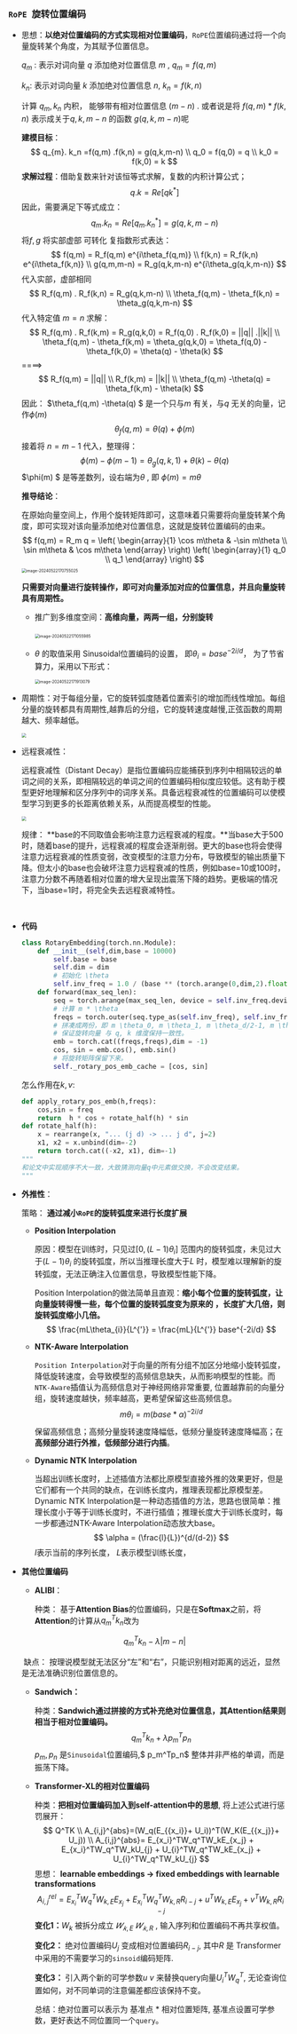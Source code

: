 

### **`RoPE `旋转位置编码**

+ 思想：**以绝对位置编码的方式实现相对位置编码**，`RoPE`位置编码通过将一个向量旋转某个角度，为其赋予位置信息。

  $q_m$ : 表示对词向量 $q$  添加绝对位置信息 $m$ ,  $q_m = f(q,m)$

  $k_n$:  表示对词向量 $k$ 添加绝对位置信息 $n$,    $k_n = f(k,n)$

  计算 $q_m,k_n$ 内积， 能够带有相对位置信息 $(m-n)$ . 或者说是将 $f(q,m)*f(k,n)$ 表示成关于$q,k,m-n$ 的函数 $g(q,k,m-n)$呢

  **建模目标**：
  $$
  q_{m}. k_n =f(q,m) .f(k,n) = g(q,k,m-n) \\
  q_0 = f(q,0) = q \\
  k_0 = f(k,0) = k
  $$
  **求解过程**：借助复数来针对该恒等式求解，复数的内积计算公式；
  $$
  q . k  = Re[qk^*]
  $$
  因此，需要满足下等式成立：
  $$
  q_{m}. k_n = Re[q_m .k_n^*] =  g(q,k,m-n)
  $$
  将$f,g$  将实部虚部 可转化 复指数形式表达：
  $$
  f(q,m) = R_f(q,m) e^{i\theta_f(q,m)} \\
  f(k,n) = R_f(k,n) e^{i\theta_f(k,n)} \\
  g(q,m,m-n) = R_g(q,k,m-n) e^{i\theta_g(q,k,m-n)}
  $$
  代入实部，虚部相同
  $$
  R_f(q,m) . R_f(k,n) =  R_g(q,k,m-n) \\
  \theta_f(q,m) - \theta_f(k,n) = \theta_g(q,k,m-n)
  $$
  代入特定值 $m =n$ 求解：
  $$
  R_f(q,m) . R_f(k,m) =  R_g(q,k,0) = R_f(q,0) . R_f(k,0) = ||q|| .||k||  \\
  \theta_f(q,m) - \theta_f(k,m) = \theta_g(q,k,0) = \theta_f(q,0) - \theta_f(k,0) = \theta(q) - \theta(k)
  $$
  ====>
  $$
  R_f(q,m)   = ||q||  \\
  R_f(k,m)   = ||k||  \\
  \theta_f(q,m) -\theta(q)  = \theta_f(k,m)   - \theta(k)
  $$
  因此： $\theta_f(q,m) -\theta(q) $ 是一个只与$m$ 有关，与$q$ 无关的向量，记作$\phi(m)$
  $$
  \theta_f(q,m) = \theta(q) + \phi(m)
  $$
  接着将 $n = m-1$ 代入，整理得：
  $$
  \phi(m) - \phi(m-1) = \theta_g(q,k,1) +\theta(k) -\theta(q)
  $$
  $\phi(m) $ 是等差数列，设右端为$\theta$ , 即 $\phi(m) = m \theta$

  **推导结论**：

   在原始向量空间上，作用个旋转矩阵即可，这意味着只需要将向量旋转某个角度，即可实现对该向量添加绝对位置信息，这就是旋转位置编码的由来。
  $$
  f(q,m) = R_m q = \left(
  \begin{array}{1}
  \cos m\theta & -\sin m\theta \\
  \sin  m\theta & \cos m\theta
  \end{array}
  \right)
  \left(
  \begin{array}{1}
  q_0 \\
  q_1 
  \end{array}
  \right)
  $$
  <img src="./assets/RoPE/RoPE.png" alt="image-20240522170755025" style="zoom:50%;" />

  

  **只需要对向量进行旋转操作，即可对向量添加对应的位置信息，并且向量旋转具有周期性。**

  + 推广到多维度空间：**高维向量，两两一组，分别旋转**

    ​																	<img src="./assets/RoPE/RoPE1.png" alt="image-20240522171055985" style="zoom: 50%;" />	     

  + $\theta$ 的取值采用 Sinusoidal位置编码的设置， 即$\theta_{i} = base ^{-2i/d}$， 为了节省算力，采用以下形式：

    <img src=".\assets\RoPE\RoPE2.png" alt="image-20240522171913079" style="zoom:50%;" />

+ 周期性：对于每组分量，它的旋转弧度随着位置索引的增加而线性增加。每组分量的旋转都具有周期性,越靠后的分组，它的旋转速度越慢,正弦函数的周期越大、频率越低。

  <img src="./assets/RoPE/RoPE4.png" style="zoom:50%;" />

  

+ 远程衰减性：

  远程衰减性（Distant Decay）是指位置编码应能捕获到序列中相隔较远的单词之间的关系，即相隔较远的单词之间的位置编码相似度应较低。这有助于模型更好地理解和区分序列中的词序关系。具备远程衰减性的位置编码可以使模型学习到更多的长距离依赖关系，从而提高模型的性能。

  <img src="./assets/RoPE/RoPE3.png" style="zoom:50%;" />

  规律： **base的不同取值会影响注意力远程衰减的程度。**当base大于500时，随着base的提升，远程衰减的程度会逐渐削弱。更大的base也将会使得注意力远程衰减的性质变弱，改变模型的注意力分布，导致模型的输出质量下降。但太小的base也会破坏注意力远程衰减的性质，例如base=10或100时，注意力分数不再随着相对位置的增大呈现出震荡下降的趋势。更极端的情况下，当base=1时，将完全失去远程衰减特性。

​	 

+ **代码**

  ```python
  class RotaryEmbedding(torch.nn.Module):
      def __init__(self,dim,base = 10000)
          self.base = base
          self.dim = dim
          # 初始化 \theta
          self.inv_freq = 1.0 / (base ** (torch.arange(0,dim,2).float() /dim))
      def forward(max_seq_len):
          seq = torch.arange(max_seq_len, device = self.inv_freq.devices)
          # 计算 m * \theta
          freqs = torch.outer(seq.type_as(self.inv_freq), self.inv_freq)
          # 拼凑成两份，即 m \theta_0, m \theta_1, m \theta_d/2-1, m \theta_0, m \theta_1, m \theta_d/2-1
          # 保证旋转向量 与 q, k 维度保持一致性。
          emb = torch.cat((freqs,freqs),dim = -1)
          cos, sin = emb.cos(), emb.sin()
          # 将旋转矩阵保留下来。
          self._rotary_pos_emb_cache = [cos, sin]
  ```

  怎么作用在$k,v$:

  ```python
  def apply_rotary_pos_emb(h,freqs):
      cos,sin = freq
      return  h * cos + rotate_half(h) * sin
  def rotate_half(h):
      x = rearrange(x, "... (j d) -> ... j d", j=2)
      x1, x2 = x.unbind(dim=-2)
      return torch.cat((-x2, x1), dim=-1)
  """
  和论文中实现顺序不大一致，大致猜测向量q中元素做交换，不会改变结果。
  """
  ```

  

+ **外推性**：

  策略： **通过减小`RoPE`的旋转弧度来进行长度扩展**

  + **Position Interpolation**

    原因：模型在训练时，只见过$[0,(L-1)\theta_{i}]$ 范围内的旋转弧度，未见过大于$(L-1)\theta_{i}$ 的旋转弧度，所以当推理长度大于$L$ 时，模型难以理解新的旋转弧度，无法正确注入位置信息，导致模型性能下降。

    Position Interpolation的做法简单且直观：**缩小每个位置的旋转弧度，让向量旋转得慢一些，每个位置的旋转弧度变为原来的 ，长度扩大几倍，则旋转弧度缩小几倍。**
    $$
    \frac{mL\theta_{i}}{L^{'}} = \frac{mL}{L^{'}} base^{-2i/d}
    $$

  + **NTK-Aware Interpolation**

    `Position Interpolation`对于向量的所有分组不加区分地缩小旋转弧度，降低旋转速度，会导致模型的高频信息缺失，从而影响模型的性能。而`NTK-Aware`插值认为高频信息对于神经网络非常重要,  位置越靠前的向量分组，旋转速度越快，频率越高，更希望保留这些高频信息。
    $$
    m\theta_{i} = m(base* \alpha)^{-2i/d}
    $$
    保留高频信息；高频分量旋转速度降幅低，低频分量旋转速度降幅高；在**高频部分进行外推，低频部分进行内插**。

  + **Dynamic NTK Interpolation**

    当超出训练长度时，上述插值方法都比原模型直接外推的效果更好，但是它们都有一个共同的缺点，在训练长度内，推理表现都比原模型差。Dynamic NTK Interpolation是一种动态插值的方法，思路也很简单：推理长度小于等于训练长度时，不进行插值；推理长度大于训练长度时，每一步都通过NTK-Aware Interpolation动态放大base。
    $$
    \alpha = (\frac{l}{L})^{d/(d-2)} 
    $$
     $l$表示当前的序列长度， $L$表示模型训练长度，

+ **其他位置编码**

  + **ALIBI**：

    种类： 基于**Attention Bias**的位置编码，只是在**Softmax**之前，将**Attention**的计算从$q_m^Tk_n$改为

  $$
  q_m^Tk_n - \lambda |m-n|
  $$

  ​       缺点： 按理说模型就无法区分“左”和“右”，只能识别相对距离的远近，显然是无法准确识别位置信息的。

  + **Sandwich：**

    种类：**Sandwich通过拼接的方式补充绝对位置信息，其Attention结果则相当于相对位置编码。**
    $$
    q_m^Tk_n + \lambda p_m^Tp_n
    $$
    $p_m,p_n$ 是`Sinusoidal`位置编码,$ p_m^Tp_n$ 整体并非严格的单调，而是振荡下降。

  + **Transformer-XL的相对位置编码**

    种类：**把相对位置编码加入到self-attention中的思想**, 将上述公式进行惩罚展开：
    $$
    Q^TK \\
    A_{i,j}^{abs}=(W_q(E_{{x_i}}+ U_i))^T(W_K(E_{{x_j}}+ U_j)) \\
    A_{i,j}^{abs}= E_{x_i}^TW_q^TW_kE_{x_j} + E_{x_i}^TW_q^TW_kU_{j} + U_{i}^TW_q^TW_kE_{x_j} + U_{i}^TW_q^TW_kU_{j}
    $$
     思想： **learnable embeddings -> fixed embeddings with learnable transformations**
    $$
    A_{i,j}^{rel}= E_{x_i}^TW_q^TW_{k,E}E_{x_j} + E_{x_i}^TW_q^TW_{k,R}R_{i-j} + u^TW_{k,E}E_{x_j} + v^TW_{k,R}R_{i-j}
    $$
    **变化1：**$W_k$ 被拆分成立 $𝑊_{𝑘,E}$ $𝑊_{𝑘,R}$ ,  输入序列和位置编码不再共享权值。

    **变化2：** 绝对位置编码$U_j$ 变成相对位置编码$R_{i-j}$, 其中$R$ 是 Transformer中采用的不需要学习的`sinsoid`编码矩阵.

    **变化3：** 引入两个新的可学参数$u$ $v$ 来替换query向量$U_i^TW_q^T$, 无论查询位置如何，对不同单词的注意偏差都应该保持不变。

    总结：绝对位置可以表示为 基准点 * 相对位置矩阵, 基准点设置可学参数，更好表达不同位置同一个`query`。 

    

    

    

  

​		 	
